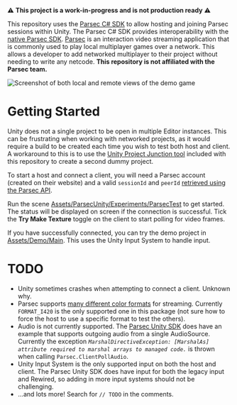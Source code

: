 :warning: **This project is a work-in-progress and is not production ready** :warning:

This repository uses the [Parsec C# SDK](https://github.com/parsec-cloud/parsec-sdk) to allow hosting and joining Parsec sessions within Unity. The Parsec C# SDK provides interoperability with the [native Parsec SDK](https://parsecgaming.com/docs/sdk/). [Parsec](https://parsecgaming.com/) is an interaction video streaming application that is commonly used to play local multiplayer games over a network. This allows a developer to add networked multiplayer to their project without needing to write any netcode. **This repository is not affiliated with the Parsec team.**

![Screenshot of both local and remote views of the demo game](https://i.imgur.com/TBphcwK.png)

# Getting Started

Unity does not a single project to be open in multiple Editor instances. This can be frustrating when working with networked projects, as it would require a build to be created each time you wish to test both host and client. A workaround to this is to use the [Unity Project Junction tool](https://gist.github.com/IronWarrior/005f649e443bf51b656729231d0b8af4) included with this repository to create a second dummy project.

To start a host and connect a client, you will need a Parsec account (created on their website) and a valid `sessionId` and `peerId` [retrieved using the Parsec API](https://github.com/parsec-cloud/parsec-sdk/tree/master/api/personal).

Run the scene [Assets/ParsecUnity/Experiments/ParsecTest](Assets/ParsecUnity/Experiments/ParsecTest.unity) to get started. The status will be displayed on screen if the connection is successful. Tick the **Try Make Texture** toggle on the client to start polling for video frames.

If you have successfully connected, you can try the demo project in [Assets/Demo/Main](Assets/Demo/Main.unity). This uses the Unity Input System to handle input.

# TODO

- Unity sometimes crashes when attempting to connect a client. Unknown why.
- Parsec supports [many different color formats](https://parsecgaming.com/docs/sdk/enum/ParsecColorFormat/) for streaming. Currently `FORMAT_I420` is the only supported one in this package (not sure how to force the host to use a specific format to test the others).
- Audio is not currently supported. The [Parsec Unity SDK](https://github.com/parsec-cloud/parsec-sdk/tree/master/sdk/ParsecUnity) does have an example that supports outgoing audio from a single AudioSource. Currently the exception *`MarshalDirectiveException: [MarshalAs] attribute required to marshal arrays to managed code.`* is thrown when calling `Parsec.ClientPollAudio`.
- Unity Input System is the only supported input on both the host and client. The Parsec Unity SDK does have input for both the legacy input and Rewired, so adding in more input systems should not be challenging.
- ...and lots more! Search for `// TODO` in the comments.
